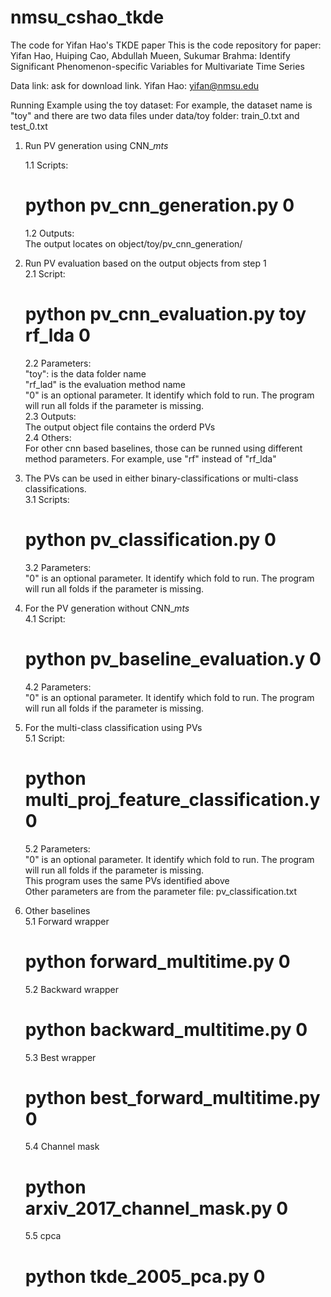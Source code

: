 # nmsu_cshao_tkde
The code for Yifan Hao's TKDE paper
This is the code repository for paper: Yifan Hao, Huiping Cao, Abdullah Mueen, Sukumar Brahma: Identify Significant Phenomenon-specific Variables for Multivariate Time Series

Data link: ask for download link. Yifan Hao: yifan@nmsu.edu

Running Example using the toy dataset:
For example, the dataset name is "toy" and there are two data files under data/toy folder: train_0.txt and test_0.txt
1. Run PV generation using CNN_${mts}$

    1.1 Scripts:
    # python pv_cnn_generation.py 0

    1.2 Outputs:  
    The output locates on object/toy/pv_cnn_generation/  

2. Run PV evaluation based on the output objects from step 1  
    2.1 Script:  
    # python pv_cnn_evaluation.py toy rf_lda 0  
    2.2 Parameters:  
    "toy": is the data folder name  
    "rf_lad" is the evaluation method name  
    "0" is an optional parameter. It identify which fold to run. The program will run all folds if the parameter is missing.  
    2.3 Outputs:  
    The output object file contains the orderd PVs  
    2.4 Others:  
    For other cnn based baselines, those can be runned using different method parameters. For example, use "rf" instead of "rf_lda"  
    
3. The PVs can be used in either binary-classifications or multi-class classifications.  
    3.1 Scripts:  
    # python pv_classification.py 0  
    3.2 Parameters:  
    "0" is an optional parameter. It identify which fold to run. The program will run all folds if the parameter is missing.  

4. For the PV generation without CNN_${mts}$  
    4.1 Script:  
    # python pv_baseline_evaluation.y 0  
    4.2 Parameters:  
    "0" is an optional parameter. It identify which fold to run. The program will run all folds if the parameter is missing.  

5. For the multi-class classification using PVs  
    5.1 Script:  
    # python multi_proj_feature_classification.y 0  
    5.2 Parameters:  
    "0" is an optional parameter. It identify which fold to run. The program will run all folds if the parameter is missing.  
    This program uses the same PVs identified above  
    Other parameters are from the parameter file: pv_classification.txt  

6. Other baselines  
    5.1 Forward wrapper  
    # python forward_multitime.py 0  
    5.2 Backward wrapper  
    # python backward_multitime.py 0  
    5.3 Best wrapper  
    # python best_forward_multitime.py 0  
    5.4 Channel mask  
    # python arxiv_2017_channel_mask.py 0  
    5.5 cpca
    # python tkde_2005_pca.py 0
